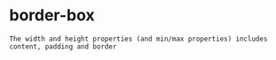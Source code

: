 # border-box
    The width and height properties (and min/max properties) includes content, padding and border
